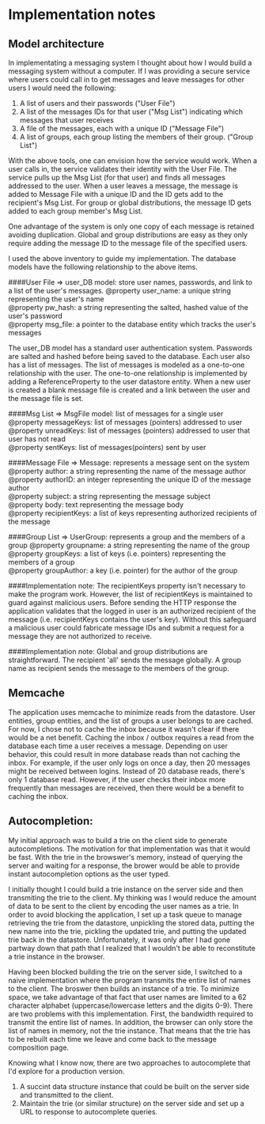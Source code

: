 Implementation notes
===================
Model architecture
------------------
In implementating a messaging system I thought about how I would build a messaging system without a computer. If I was providing a secure service where users could call in to get messages and leave messages for other users I would need the following: 

1. A list of users and their passwords ("User File")
2. A list of the messages IDs for that user ("Msg List") indicating which messages that user receives 
3. A file of the messages, each with a unique ID ("Message File")
4. A list of groups, each group listing the members of their group. ("Group List") 

With the above tools, one can envision how the service would work. When a user calls in, the service validates their identity with the User File. The service pulls up the Msg List (for that user) and finds all messages addressed to the user. When a user leaves a message, the message is added to Message File with a unique ID and the ID gets add to the recipient's Msg List. For group or global distributions, the message ID gets added to each group member's Msg List.  

One advantage of the system is only one copy of each message is retained avoiding duplication. Global and group distributions are easy as they only require adding the message ID to the message file of the specified users.   

I used the above inventory to guide my implementation. The database models have the following relationship to the above items. 

####User File => user_DB model: store user names, passwords, and link to a list of the user's messages.
@property user_name:		a unique string representing the user's name  
@property pw_hash:	 		a string representing the salted, hashed value of the user's password  
@property msg_file: 		a pointer to the database entity which tracks the user's messages  
    
The user_DB model has a standard user authentication system. Passwords are salted and hashed before being saved to the database. Each user also has a list of messages. The list of messages is modeled as a one-to-one relationship with the user. The one-to-one relationship is implemented by adding a ReferenceProperty to the user datastore entity. When a new user is created a blank message file is created and a link between the user and the message file is set.  

####Msg List => MsgFile model: list of messages for a single user
@property messageKeys: 		list of messages (pointers) addressed to user  
@property unreadKeys: 		list of messages (pointers) addressed to user that user has not read  
@property sentKeys: 		list of messages(pointers) sent by user  

####Message File => Message: represents a message sent on the system
@property author:  			a string representing the name of the message author  
@property authorID:  		an integer representing the unique ID of the message author  
@property subject:  		a string representing the message subject  
@property body: 	 		text representing the message body  
@property recipientKeys:  	a list of keys representing authorized recipients of the message  

####Group List => UserGroup: represents a group and the members of a group
@property groupname:		a string representing the name of the group  
@property groupKeys: 		a list of keys (i.e. pointers) representing the members of a group  
@property groupAuthor: 		a key (i.e. pointer) for the author of the group  

####Implementation note: 
The recipientKeys property isn't necessary to make the program work. However, the list of recipientKeys is maintained to guard against malicious users. Before sending the HTTP response the application validates that the logged in user is an authorized recipient of the message (i.e. recipientKeys contains the user's key). Without this safeguard a malicious user could fabricate message IDs and submit a request for a message they are not authorized to receive. 

####Implementation note: 
Global and group distributions are straightforward. The recipient 'all' sends the message globally. A  group name as recipient sends the message to the members of the group. 

Memcache
--------
The application uses memcache to minimize reads from the datastore. User entities, group entities, and the list of groups a user belongs to are cached. For now, I chose not to cache the inbox because it wasn't clear if there would be a net benefit. Caching the inbox / outbox requires a read from the database each time a user receives a message. Depending on user behavior, this could result in more database reads than not caching the inbox. For example, if the user only logs on once a day, then 20 messages might be received between logins. Instead of 20 database reads, there's only 1 database read. However, if the user checks their inbox more frequently than messages are received, then there would be a benefit to caching the inbox. 

Autocompletion:
---------------
My initial approach was to build a trie on the client side to generate autocompletions. The motivation for that implementation was that it would be fast. With the trie in the browswer's memory, instead of querying the server and waiting for a response, the brower would be able to provide instant autocompletion options as the user typed.  

I initially thought I could build a trie instance on the server side and then transmiting the trie to the client. My thinking was I would reduce the amount of data to be sent to the client by encoding the user names as a trie. In order to avoid blocking the application, I set up a task queue to manage retrieving the trie from the datastore, unpickling the stored data, putting the new name into the trie, pickling the updated trie, and putting the updated trie back in the datastore. Unfortunately, it was only after I had gone partway down that path that I realized that I wouldn't be able to reconstitute a trie instance in the browser. 

Having been blocked building the trie on the server side, I switched to a naive implementation where the program transmits the entire list of names to the client. The broswer then builds an instance of a trie. To minimize space, we take advantage of that fact that user names are limited to a 62 character alphabet (uppercase/lowercase letters and the digits 0-9). There are two problems with this implementation.  First, the bandwidth required to transmit the entire list of names. In addition, the browser can only store the list of names in memory, not the trie instance. That means that the trie has to be rebuilt each time we leave and come back to the message composition page.

Knowing what I know now, there are two approaches to autocomplete that I'd explore for a production version.  

1. A succint data structure instance that could be built on the server side and transmitted to the client. 
2. Maintain the trie (or similar structure) on the server side and set up a URL to response to autocomplete queries.  



 


  
